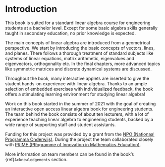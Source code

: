 # Introduction

This book is suited for a standard linear algebra course for engineering students at a bachelor level. Except for some basic algebra skills generally taught in secondary education, no prior knowledge is expected.

The main concepts of linear algebra are introduced from a geometrical perspective. We start by introducing the basic concepts of vectors, lines, and planes. There follows a thorough treatment of standard subjects like systems of linear equations, matrix arithmetic, eigenvalues and eigenvectors, orthogonality etc. In the final chapters, more advanced topics like symmetric matrices and discrete dynamical systems are discussed.

Throughout the book, many interactive applets are inserted to give the student hands-on experience with linear algebra. Thanks to an ample selection of embedded exercises with individualized feedback, the book offers a stimulating learning environment for studying linear algebra!

Work on this book started in the summer of 2021 with the goal of creating an interactive open access linear algebra book for engineering students. The team behind the book consists of about ten lecturers, with a lot of experience teaching linear algebra to engineering students, backed by a wide range of supporting staff and student assistants.

Funding for this project was provided by a grant from the <a href="https://www.nponderwijs.nl/" target="_blank">NPO (Nationaal Programma Onderwijs)</a>. During the project the team collaborated closely with <a href="https://www.tudelft.nl/ewi/over-de-faculteit/afdelingen/applied-mathematics/studeren/prime" target="_blank">PRIME (PRogramme of Innovation in Mathematics Education)</a>.

More information on team members can be found in the book’s {ref}`Acknowledgements` section.
